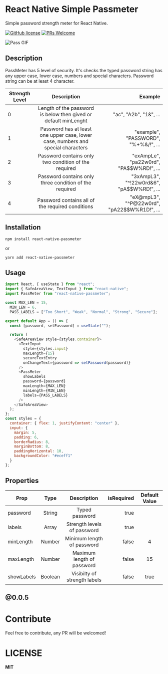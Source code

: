 # React Native Simple Passmeter

Simple password strength meter for React Native.

[![GitHub license](https://img.shields.io/github/license/Naereen/StrapDown.js.svg)](https://github.com/Naereen/StrapDown.js/blob/master/LICENSE)
[![PRs Welcome](https://img.shields.io/badge/PRs-welcome-brightgreen.svg?style=flat-square)](http://makeapullrequest.com)

![Pass GIF](https://github.com/ezranbayantemur/react-native-passmeter/assets/passwordExample.gif)

## Description

PassMeter has 5 level of security. It's checks the typed password string has any upper case, lower case, numbers and special characters. Password string can be at least 4 character.

| Strength Level |                                   Description                                    |                                       Example |
| -------------- | :------------------------------------------------------------------------------: | --------------------------------------------: |
| 0              |         Length of the password is below then gived or default minLenght          |                        "ac", "A2b", "1&", ... |
| 1              | Password has at least one upper case, lower case, numbers and special characters |          "example", "PASSWORD", "%+%&/!", ... |
| 2              |               Password contains only two condition of the required               |     "exAmpLe", "pa22w0rd", "PA\$\$W%RD!", ... |
| 3              |              Password contains only three condition of the required              |   "3xAmpL3", "^!22w0rd&6", "pA\$\$W%RD!", ... |
| 4              |                 Password contains all of the required conditions                 | "eX@mpL3", "^P@22w0rd", "pA22\$\$W%R1D!", ... |

## Installation

```
npm install react-native-passmeter
```

or

```
yarn add react-native-passmeter
```

## Usage

```javascript
import React, { useState } from "react";
import { SafeAreaView, TextInput } from "react-native";
import PassMeter from "react-native-passmeter";

const MAX_LEN = 15,
  MIN_LEN = 6,
  PASS_LABELS = ["Too Short", "Weak", "Normal", "Strong", "Secure"];

export default App = () => {
  const [password, setPassword] = useState("");

  return (
    <SafeAreaView style={styles.container}>
      <TextInput
        style={styles.input}
        maxLength={15}
        secureTextEntry
        onChangeText={password => setPassword(password)}
      />
      <PassMeter
        showLabels
        password={password}
        maxLength={MAX_LEN}
        minLength={MIN_LEN}
        labels={PASS_LABELS}
      />
    </SafeAreaView>
  );
};
const styles = {
  container: { flex: 1, justifyContent: "center" },
  input: {
    margin: 5,
    padding: 6,
    borderRadius: 8,
    marginBottom: 8,
    paddingHorizontal: 10,
    backgroundColor: "#eceff1"
  }
};
```

## Properties

| Prop       |  Type   |         Description          | isRequired | Default Value |
| ---------- | :-----: | :--------------------------: | ---------: | :-----------: |
| password   | String  |        Typed password        |       true |               |
| labels     |  Array  | Strength levels of password  |       true |               |
| minLength  | Number  |  Minimum length of password  |      false |       4       |
| maxLength  | Number  |  Maximum length of password  |      false |      15       |
| showLabels | Boolean | Visibilty of strength labels |      false |     true      |

## **@0.0.5**

# Contribute

Feel free to contribute, any PR will be welcomed!

# LICENSE

**MIT**
